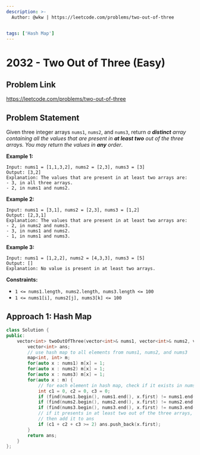 ```yaml
---
description: >-
  Author: @wkw | https://leetcode.com/problems/two-out-of-three


tags: ['Hash Map']
---
```


# 2032 - Two Out of Three (Easy)

## Problem Link

https://leetcode.com/problems/two-out-of-three

## Problem Statement

Given three integer arrays `nums1`, `nums2`, and `nums3`, return _a **distinct** array containing all the values that are present in **at least two** out of the three arrays. You may return the values in **any** order_.&#x20;

**Example 1:**

```
Input: nums1 = [1,1,3,2], nums2 = [2,3], nums3 = [3]
Output: [3,2]
Explanation: The values that are present in at least two arrays are:
- 3, in all three arrays.
- 2, in nums1 and nums2.
```

**Example 2:**

```
Input: nums1 = [3,1], nums2 = [2,3], nums3 = [1,2]
Output: [2,3,1]
Explanation: The values that are present in at least two arrays are:
- 2, in nums2 and nums3.
- 3, in nums1 and nums2.
- 1, in nums1 and nums3.
```

**Example 3:**

```
Input: nums1 = [1,2,2], nums2 = [4,3,3], nums3 = [5]
Output: []
Explanation: No value is present in at least two arrays.
```

**Constraints:**

- `1 <= nums1.length, nums2.length, nums3.length <= 100`
- `1 <= nums1[i], nums2[j], nums3[k] <= 100`

## Approach 1: Hash Map

<SolutionAuthor name="@wkw"/>

```cpp
class Solution {
public:
    vector<int> twoOutOfThree(vector<int>& nums1, vector<int>& nums2, vector<int>& nums3) {
        vector<int> ans;
        // use hash map to all elements from nums1, nums2, and nums3
        map<int, int> m;
        for(auto x : nums1) m[x] = 1;
        for(auto x : nums2) m[x] = 1;
        for(auto x : nums3) m[x] = 1;
        for(auto x : m) {
            // for each element in hash map, check if it exists in nums1, nums2, and nums3
            int c1 = 0, c2 = 0, c3 = 0;
            if (find(nums1.begin(), nums1.end(), x.first) != nums1.end()) c1 = 1;
            if (find(nums2.begin(), nums2.end(), x.first) != nums2.end()) c2 = 1;
            if (find(nums3.begin(), nums3.end(), x.first) != nums3.end()) c3 = 1;
            // if it presents in at least two out of the three arrays,
            // then add it to ans
            if (c1 + c2 + c3 >= 2) ans.push_back(x.first);
        }
        return ans;
    }
};
```
